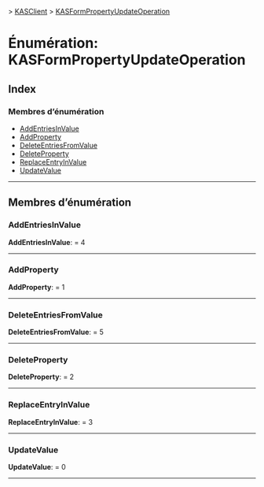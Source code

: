 [](../README.md) > [KASClient](../modules/kasclient.md) > [KASFormPropertyUpdateOperation](../enums/kasclient.kasformpropertyupdateoperation.md)

# <a name="enumeration-kasformpropertyupdateoperation"></a>Énumération: KASFormPropertyUpdateOperation

## <a name="index"></a>Index

### <a name="enumeration-members"></a>Membres d’énumération

* [AddEntriesInValue](kasclient.kasformpropertyupdateoperation.md#addentriesinvalue)
* [AddProperty](kasclient.kasformpropertyupdateoperation.md#addproperty)
* [DeleteEntriesFromValue](kasclient.kasformpropertyupdateoperation.md#deleteentriesfromvalue)
* [DeleteProperty](kasclient.kasformpropertyupdateoperation.md#deleteproperty)
* [ReplaceEntryInValue](kasclient.kasformpropertyupdateoperation.md#replaceentryinvalue)
* [UpdateValue](kasclient.kasformpropertyupdateoperation.md#updatevalue)

---

## <a name="enumeration-members"></a>Membres d’énumération

<a id="addentriesinvalue"></a>

###  <a name="addentriesinvalue"></a>AddEntriesInValue

**AddEntriesInValue**: = 4

___
<a id="addproperty"></a>

###  <a name="addproperty"></a>AddProperty

**AddProperty**: = 1

___
<a id="deleteentriesfromvalue"></a>

###  <a name="deleteentriesfromvalue"></a>DeleteEntriesFromValue

**DeleteEntriesFromValue**: = 5

___
<a id="deleteproperty"></a>

###  <a name="deleteproperty"></a>DeleteProperty

**DeleteProperty**: = 2

___
<a id="replaceentryinvalue"></a>

###  <a name="replaceentryinvalue"></a>ReplaceEntryInValue

**ReplaceEntryInValue**: = 3

___
<a id="updatevalue"></a>

###  <a name="updatevalue"></a>UpdateValue

**UpdateValue**: = 0

___

